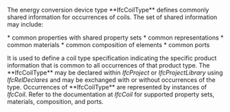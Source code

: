 The energy conversion device type \*\*IfcCoilType\*\* defines commonly shared information for occurrences of coils. The set of shared information may include:

\* common properties with shared property sets
\* common representations
\* common materials
\* common composition of elements
\* common ports

It is used to define a coil type specification indicating the specific product information that is common to all occurrences of that product type. The \*\*IfcCoilType\*\* may be declared within _IfcProject_ or _IfcProjectLibrary_ using _IfcRelDeclares_ and may be exchanged with or without occurrences of the type. Occurrences of \*\*IfcCoilType\*\* are represented by instances of _IfcCoil_. Refer to the documentation at _IfcCoil_ for supported property sets, materials, composition, and ports.
